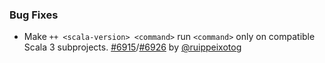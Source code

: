 [@ruippeixotog]: https://github.com/ruippeixotog

[#6915]: https://github.com/sbt/sbt/issues/6915
[#6926]: https://github.com/sbt/sbt/pull/6926

### Bug Fixes

- Make `++ <scala-version> <command>` run `<command>` only on compatible Scala 3 subprojects. [#6915][]/[#6926][] by [@ruippeixotog][]
